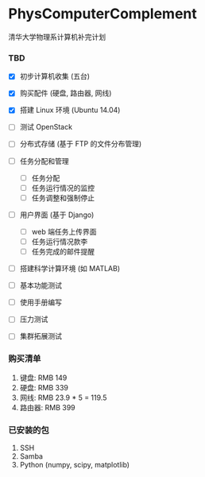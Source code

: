 # PhysComputerComplement

清华大学物理系计算机补完计划

### TBD
- [X] 初步计算机收集 (五台)
- [X] 购买配件 (硬盘, 路由器, 网线)
- [X] 搭建 Linux 环境 (Ubuntu 14.04)
- [ ] 测试 OpenStack
- [ ] 分布式存储 (基于 FTP 的文件分布管理)
- [ ] 任务分配和管理
	- [ ] 任务分配
	- [ ] 任务运行情况的监控
	- [ ] 任务调整和强制停止
- [ ] 用户界面 (基于 Django)
	- [ ] web 端任务上传界面
	- [ ] 任务运行情况款李
	- [ ] 任务完成的邮件提醒
- [ ] 搭建科学计算环境 (如 MATLAB)
- [ ] 基本功能测试
- [ ] 使用手册编写
- [ ] 压力测试
- [ ] 集群拓展测试


### 购买清单
1. 键盘: RMB 149
2. 硬盘: RMB 339
3. 网线: RMB 23.9 * 5 = 119.5
4. 路由器: RMB 399

### 已安装的包
1. SSH
2. Samba
2. Python (numpy, scipy, matplotlib)